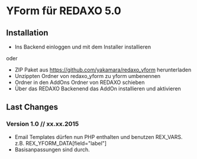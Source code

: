 YForm für REDAXO 5.0
=============


Installation
-------

* Ins Backend einloggen und mit dem Installer installieren

oder

* ZIP Paket aus https://github.com/yakamara/redaxo_yform herunterladen
* Unzippten Ordner von redaxo_yform zu yform umbenennen
* Ordner in den AddOns Ordner von REDAXO schieben
* Über das REDAXO Backenend das AddOn installieren und aktivieren

Last Changes
-------

### Version 1.0 // xx.xx.2015

* Email Templates dürfen nun PHP enthalten und benutzen REX_VARS. z.B. REX_YFORM_DATA[field="label"]
* Basisanpassungen sind durch.
